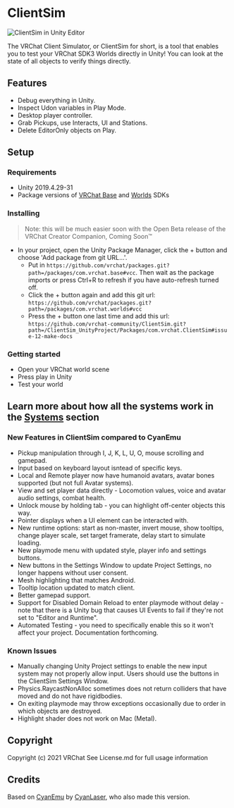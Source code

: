 # ClientSim

![ClientSim in Unity Editor](~/images/editor-screenshot.png)

The VRChat Client Simulator, or ClientSim for short, is a tool that enables you to test your VRChat SDK3 Worlds directly in Unity! You can look at the state of all objects to verify things directly.

## Features

- Debug everything in Unity.
- Inspect Udon variables in Play Mode.
- Desktop player controller.
- Grab Pickups, use Interacts, UI and Stations.
- Delete EditorOnly objects on Play.
## Setup

### Requirements

- Unity 2019.4.29-31
- Package versions of [VRChat Base](https://github.com/vrchat/packages/tree/main/packages/com.vrchat.base) and [Worlds](https://github.com/vrchat/packages/tree/main/packages/com.vrchat.worlds) SDKs

### Installing

> Note: this will be much easier soon with the Open Beta release of the VRChat Creator Companion, Coming Soon™
>
- In your project, open the Unity Package Manager, click the + button and choose 'Add package from git URL...'.
    - Put in `https://github.com/vrchat/packages.git?path=/packages/com.vrchat.base#vcc`. Then wait as the package imports or press Ctrl+R to refresh if you have auto-refresh turned off.
    - Click the + button again and add this git url: `https://github.com/vrchat/packages.git?path=/packages/com.vrchat.worlds#vcc`
    - Press the + button one last time and add this url: `https://github.com/vrchat-community/ClientSim.git?path=/ClientSim_UnityProject/Packages/com.vrchat.ClientSim#issue-12-make-docs`

### Getting started

- Open your VRChat world scene
- Press play in Unity
- Test your world


## Learn more about how all the systems work in the [Systems](https://vrchat-community.github.io/ClientSim/systems/index.html) section

### New Features in ClientSim compared to CyanEmu
- Pickup manipulation through I, J, K, L, U, O, mouse scrolling and gamepad.
- Input based on keyboard layout isntead of specific keys.
- Local and Remote player now have humanoid avatars, avatar bones supported (but not full Avatar systems).
- View and set player data directly - Locomotion values, voice and avatar audio settings, combat health.
- Unlock mouse by holding tab - you can highlight off-center objects this way.
- Pointer displays when a UI element can be interacted with.
- New runtime options: start as non-master, invert mouse, show tooltips, change player scale, set target framerate, delay start to simulate loading.
- New playmode menu with updated style, player info and settings buttons.
- New buttons in the Settings Window to update Project Settings, no longer happens without user consent.
- Mesh highlighting that matches Android.
- Tooltip location updated to match client.
- Better gamepad support.
- Support for Disabled Domain Reload to enter playmode without delay - note that there is a Unity bug that causes UI Events to fail if they're not set to "Editor and Runtime".
- Automated Testing - you need to specifically enable this so it won't affect your project. Documentation forthcoming.

### Known Issues

- Manually changing Unity Project settings to enable the new input system may not properly allow input. Users should use the buttons in the ClientSim Settings Window.
- Physics.RaycastNonAlloc sometimes does not return colliders that have moved and do not have rigidbodies.
- On exiting playmode may throw exceptions occasionally due to order in which objects are destroyed.
- Highlight shader does not work on Mac (Metal).

## Copyright

Copyright (c) 2021 VRChat
See License.md for full usage information

## Credits

Based on [CyanEmu](https://github.com/CyanLaser/CyanEmu) by [CyanLaser](https://github.com/CyanLaser), who also made this version.
